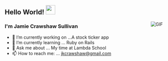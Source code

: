 ## Hello World! <img src="https://raw.githubusercontent.com/iampavangandhi/iampavangandhi/master/gifs/Hi.gif" width="30px"></h2>
<img align="right" alt="GIF" src="https://media.giphy.com/media/q6RoNkLlFNjaw/giphy.gif" />

### I'm Jamie Crawshaw Sullivan
- 🔭 I’m currently working on ...A stock ticker app 
- 🌱 I’m currently learning ... Ruby on Rails
- 💬 Ask me about ... My time at Lambda School
- 📫 How to reach me: ... jkcrawshaw@gmail.com
